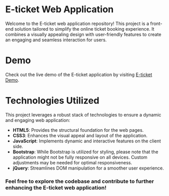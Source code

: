 # E-ticket Web Application
Welcome to the E-ticket web application repository! This project is a front-end solution tailored to simplify the online ticket booking experience. It combines a visually appealing design with user-friendly features to create an engaging and seamless interaction for users.

# Demo
Check out the live demo of the E-ticket application by visiting [E-ticket Demo](https://e-ticket-ammarmohamed.netlify.app/).

# Technologies Utilized
This project leverages a robust stack of technologies to ensure a dynamic and engaging web application:

- **HTML5**: Provides the structural foundation for the web pages.
- **CSS3**: Enhances the visual appeal and layout of the application.
- **JavaScript**: Implements dynamic and interactive features on the client side.
- **Bootstrap**: While Bootstrap is utilized for styling, please note that the application might not be fully responsive on all devices. Custom adjustments may be needed for optimal responsiveness.
- **jQuery**: Streamlines DOM manipulation for a smoother user experience.


### Feel free to explore the codebase and contribute to further enhancing the E-ticket web application!

